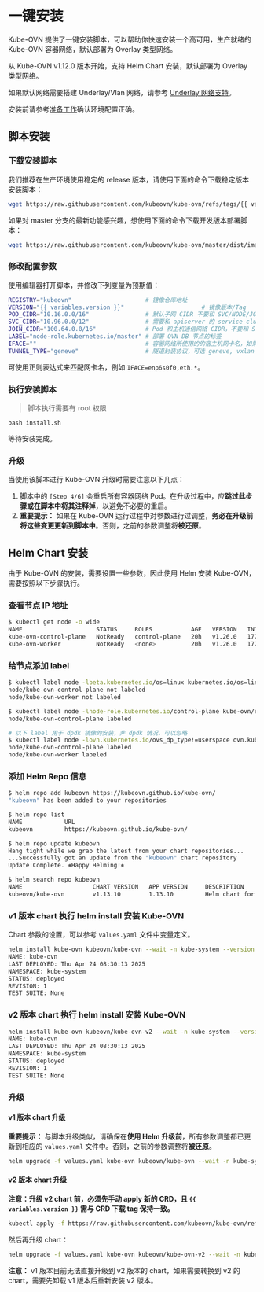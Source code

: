 # 一键安装

Kube-OVN 提供了一键安装脚本，可以帮助你快速安装一个高可用，生产就绪的 Kube-OVN 容器网络，默认部署为 Overlay 类型网络。

从 Kube-OVN v1.12.0 版本开始，支持 Helm Chart 安装，默认部署为 Overlay 类型网络。

如果默认网络需要搭建 Underlay/Vlan 网络，请参考 [Underlay 网络支持](./underlay.md)。

安装前请参考[准备工作](./prepare.md)确认环境配置正确。

## 脚本安装

### 下载安装脚本

我们推荐在生产环境使用稳定的 release 版本，请使用下面的命令下载稳定版本安装脚本：

```bash
wget https://raw.githubusercontent.com/kubeovn/kube-ovn/refs/tags/{{ variables.version }}/dist/images/install.sh
```

如果对 master 分支的最新功能感兴趣，想使用下面的命令下载开发版本部署脚本：

```bash
wget https://raw.githubusercontent.com/kubeovn/kube-ovn/master/dist/images/install.sh
```

### 修改配置参数

使用编辑器打开脚本，并修改下列变量为预期值：

```bash
REGISTRY="kubeovn"                     # 镜像仓库地址
VERSION="{{ variables.version }}"                      # 镜像版本/Tag
POD_CIDR="10.16.0.0/16"                # 默认子网 CIDR 不要和 SVC/NODE/JOIN CIDR 重叠
SVC_CIDR="10.96.0.0/12"                # 需要和 apiserver 的 service-cluster-ip-range 保持一致
JOIN_CIDR="100.64.0.0/16"              # Pod 和主机通信网络 CIDR，不要和 SVC/NODE/POD CIDR 重叠 
LABEL="node-role.kubernetes.io/master" # 部署 OVN DB 节点的标签
IFACE=""                               # 容器网络所使用的的宿主机网卡名，如果为空则使用 Kubernetes 中的 Node IP 所在网卡
TUNNEL_TYPE="geneve"                   # 隧道封装协议，可选 geneve, vxlan 或 stt，stt 需要单独编译 ovs 内核模块
```

可使用正则表达式来匹配网卡名，例如 `IFACE=enp6s0f0,eth.*`。

### 执行安装脚本

> 脚本执行需要有 root 权限

`bash install.sh`

等待安装完成。

### 升级

当使用该脚本进行 Kube-OVN 升级时需要注意以下几点：

1. 脚本中的 `[Step 4/6]` 会重启所有容器网络 Pod。在升级过程中，应**跳过此步骤或在脚本中将其注释掉**，以避免不必要的重启。
2. **重要提示：** 如果在 Kube-OVN 运行过程中对参数进行过调整，**务必在升级前将这些变更更新到脚本中**。否则，之前的参数调整将**被还原**。

## Helm Chart 安装

由于 Kube-OVN 的安装，需要设置一些参数，因此使用 Helm 安装 Kube-OVN，需要按照以下步骤执行。

### 查看节点 IP 地址

```bash
$ kubectl get node -o wide
NAME                     STATUS     ROLES           AGE   VERSION   INTERNAL-IP   EXTERNAL-IP   OS-IMAGE             KERNEL-VERSION      CONTAINER-RUNTIME
kube-ovn-control-plane   NotReady   control-plane   20h   v1.26.0   172.18.0.3    <none>        Ubuntu 22.04.1 LTS   5.10.104-linuxkit   containerd://1.6.9
kube-ovn-worker          NotReady   <none>          20h   v1.26.0   172.18.0.2    <none>        Ubuntu 22.04.1 LTS   5.10.104-linuxkit   containerd://1.6.9
```

### 给节点添加 label

```bash
$ kubectl label node -lbeta.kubernetes.io/os=linux kubernetes.io/os=linux --overwrite
node/kube-ovn-control-plane not labeled
node/kube-ovn-worker not labeled

$ kubectl label node -lnode-role.kubernetes.io/control-plane kube-ovn/role=master --overwrite
node/kube-ovn-control-plane labeled

# 以下 label 用于 dpdk 镜像的安装，非 dpdk 情况，可以忽略
$ kubectl label node -lovn.kubernetes.io/ovs_dp_type!=userspace ovn.kubernetes.io/ovs_dp_type=kernel --overwrite
node/kube-ovn-control-plane labeled
node/kube-ovn-worker labeled
```

### 添加 Helm Repo 信息

```bash
$ helm repo add kubeovn https://kubeovn.github.io/kube-ovn/
"kubeovn" has been added to your repositories

$ helm repo list
NAME            URL
kubeovn         https://kubeovn.github.io/kube-ovn/

$ helm repo update kubeovn
Hang tight while we grab the latest from your chart repositories...
...Successfully got an update from the "kubeovn" chart repository
Update Complete. ⎈Happy Helming!⎈

$ helm search repo kubeovn
NAME                    CHART VERSION   APP VERSION     DESCRIPTION
kubeovn/kube-ovn        v1.13.10        1.13.10         Helm chart for Kube-OVN
```

### v1 版本 chart 执行 helm install 安装 Kube-OVN

Chart 参数的设置，可以参考 `values.yaml` 文件中变量定义。

```bash
helm install kube-ovn kubeovn/kube-ovn --wait -n kube-system --version {{ variables.version }}
NAME: kube-ovn
LAST DEPLOYED: Thu Apr 24 08:30:13 2025
NAMESPACE: kube-system
STATUS: deployed
REVISION: 1
TEST SUITE: None
```

### v2 版本 chart 执行 helm install 安装 Kube-OVN

```bash
helm install kube-ovn kubeovn/kube-ovn-v2 --wait -n kube-system --version {{ variables.version }}
NAME: kube-ovn
LAST DEPLOYED: Thu Apr 24 08:30:13 2025
NAMESPACE: kube-system
STATUS: deployed
REVISION: 1
TEST SUITE: None
```

### 升级

#### v1 版本 chart 升级

**重要提示：** 与脚本升级类似，请确保在**使用 Helm 升级前**，所有参数调整都已更新到相应的 `values.yaml` 文件中。否则，之前的参数调整将**被还原**。

```bash
helm upgrade -f values.yaml kube-ovn kubeovn/kube-ovn --wait -n kube-system --version {{ variables.version }}
```

#### v2 版本 chart 升级

**注意：升级 v2 chart 前，必须先手动 apply 新的 CRD，且 `{{ variables.version }}` 需与 CRD 下载 tag 保持一致。**

```bash
kubectl apply -f https://raw.githubusercontent.com/kubeovn/kube-ovn/refs/tags/{{ variables.version }}/charts/kube-ovn-v2/crds/kube-ovn-crd.yaml
```

然后再升级 chart：

```bash
helm upgrade -f values.yaml kube-ovn kubeovn/kube-ovn-v2 --wait -n kube-system --version {{ variables.version }}
```

**注意：** v1 版本目前无法直接升级到 v2 版本的 chart，如果需要转换到 v2 的 chart，需要先卸载 v1 版本后重新安装 v2 版本。
